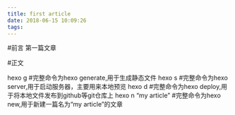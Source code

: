 ```yaml
---
title: first article
date: 2018-06-15 10:09:26
tags:
---
```

#前言
第一篇文章

#正文

hexo g #完整命令为hexo generate,用于生成静态文件
hexo s #完整命令为hexo server,用于启动服务器，主要用来本地预览
hexo d #完整命令为hexo deploy,用于将本地文件发布到github等git仓库上
hexo n “my article” #完整命令为hexo new,用于新建一篇名为“my article”的文章